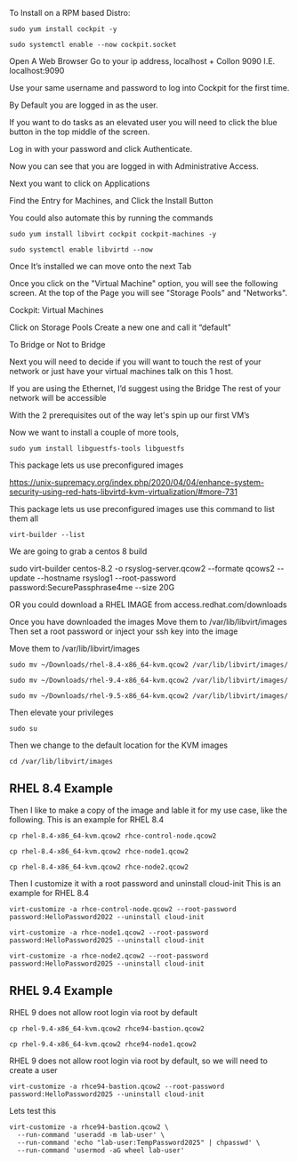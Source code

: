 To Install on a RPM based Distro:

```
sudo yum install cockpit -y 

sudo systemctl enable --now cockpit.socket
```

Open A Web Browser
Go to your ip address, localhost + Collon 9090
I.E. localhost:9090 

Use your same username and password to log into Cockpit for the first time.

By Default you are logged in as the user.

If you want to do tasks as an elevated user you will need to click the blue button in the top middle of the screen.

Log in with your password and click Authenticate.

Now you can see that you are logged in with Administrative Access.

Next you want to click on Applications

Find the Entry for Machines, and Click the Install Button

You could also automate this by running the commands

```
sudo yum install libvirt cockpit cockpit-machines -y

sudo systemctl enable libvirtd --now
```

Once It’s installed we can move onto the next Tab

Once you click on the "Virtual Machine" option, you will see the following screen.
At the top of the Page you will see "Storage Pools" and "Networks".


Cockpit: Virtual Machines

Click on Storage Pools
Create a new one and call it “default”

To Bridge or Not to Bridge

Next you will need to decide if you will want to touch the rest of your network or just have your virtual machines talk on this 1 host.

If you are using the Ethernet, I’d suggest using the Bridge
The rest of your network will be accessible 

With the 2 prerequisites out of the way let's spin up our first VM’s

Now we want to install a couple of more tools,

```
sudo yum install libguestfs-tools libguestfs

```

This package lets us use preconfigured images

https://unix-supremacy.org/index.php/2020/04/04/enhance-system-security-using-red-hats-libvirtd-kvm-virtualization/#more-731 

This package lets us use preconfigured images
use this command to list them all

```
virt-builder --list
```

We are going to grab a centos 8 build

sudo virt-builder centos-8.2 -o rsyslog-server.qcow2 --formate qcows2 --update --hostname rsyslog1 --root-password password:SecurePassphrase4me --size 20G

OR you could download a RHEL IMAGE from access.redhat.com/downloads

Once you have downloaded the images
Move them to /var/lib/libvirt/images
Then set a root password or inject your ssh key into the image

Move them to /var/lib/libvirt/images

```
sudo mv ~/Downloads/rhel-8.4-x86_64-kvm.qcow2 /var/lib/libvirt/images/

sudo mv ~/Downloads/rhel-9.4-x86_64-kvm.qcow2 /var/lib/libvirt/images/

sudo mv ~/Downloads/rhel-9.5-x86_64-kvm.qcow2 /var/lib/libvirt/images/

```

Then elevate your privileges

```
sudo su
```

Then we change to the default location for the KVM images

```
cd /var/lib/libvirt/images
```

## RHEL 8.4 Example

Then I like  to make a copy of the image and lable it for my use case, like the following. 
This is an example for RHEL 8.4

```
cp rhel-8.4-x86_64-kvm.qcow2 rhce-control-node.qcow2

cp rhel-8.4-x86_64-kvm.qcow2 rhce-node1.qcow2

cp rhel-8.4-x86_64-kvm.qcow2 rhce-node2.qcow2
```

Then I customize it with a root password and uninstall cloud-init
This is an example for RHEL 8.4

```
virt-customize -a rhce-control-node.qcow2 --root-password password:HelloPassword2022 --uninstall cloud-init

virt-customize -a rhce-node1.qcow2 --root-password password:HelloPassword2025 --uninstall cloud-init

virt-customize -a rhce-node2.qcow2 --root-password password:HelloPassword2025 --uninstall cloud-init
```

## RHEL 9.4 Example

RHEL 9 does not allow root login via root by default

```
cp rhel-9.4-x86_64-kvm.qcow2 rhce94-bastion.qcow2

cp rhel-9.4-x86_64-kvm.qcow2 rhce94-node1.qcow2
```

RHEL 9 does not allow root login via root by default, so we will need to create a user

```
virt-customize -a rhce94-bastion.qcow2 --root-password password:HelloPassword2025 --uninstall cloud-init
```

Lets test this

```
virt-customize -a rhce94-bastion.qcow2 \
  --run-command 'useradd -m lab-user' \
  --run-command 'echo "lab-user:TempPassword2025" | chpasswd' \
  --run-command 'usermod -aG wheel lab-user'
```






